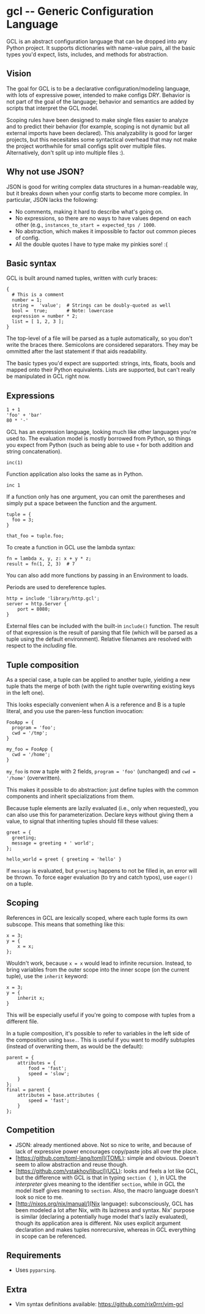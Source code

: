 gcl -- Generic Configuration Language
=====================================

GCL is an abstract configuration language that can be dropped into any Python
project. It supports dictionaries with name-value pairs, all the basic types
you'd expect, lists, includes, and methods for abstraction.

Vision
------

The goal for GCL is to be a declarative configuration/modeling language, with
lots of expressive power, intended to make configs DRY. Behavior is not part of
the goal of the language; behavior and semantics are added by scripts that
interpret the GCL model.

Scoping rules have been designed to make single files easier to analyze and to
predict their behavior (for example, scoping is not dynamic but all external
imports have been declared). This analyzability is good for larger projects,
but this necesitates some syntactical overhead that may not make the project
worthwhile for small configs split over multiple files. Alternatively, don't
split up into multiple files :).

Why not use JSON?
-----------------

JSON is good for writing complex data structures in a human-readable way, but
it breaks down when your config starts to become more complex. In particular,
JSON lacks the following:

* No comments, making it hard to describe what's going on.
* No expressions, so there are no ways to have values depend on each other
  (e.g., `instances_to_start = expected_tps / 1000`.
* No abstraction, which makes it impossible to factor out common pieces of
  config.
* All the double quotes I have to type make my pinkies sore! :(

Basic syntax
------------

GCL is built around named tuples, written with curly braces:

    {
      # This is a comment
      number = 1;
      string =  'value';  # Strings can be doubly-quoted as well
      bool =  true;       # Note: lowercase
      expression = number * 2; 
      list = [ 1, 2, 3 ];
    }

The top-level of a file will be parsed as a tuple automatically, so you don't
write the braces there. Semicolons are considered separators. They may be
ommitted after the last statement if that aids readability.

The basic types you'd expect are supported: strings, ints, floats, bools and
mapped onto their Python equivalents. Lists are supported, but can't really be
manipulated in GCL right now.

Expressions
-----------

    1 + 1
    'foo' + 'bar'
    80 * '-'

GCL has an expression language, looking much like other languages you're used
to. The evaluation model is mostly borrowed from Python, so things you expect
from Python (such as being able to use `+` for both addition and string
concatenation).

    inc(1)

Function application also looks the same as in Python.

    inc 1

If a function only has one argument, you can omit the parentheses and simply
put a space between the function and the argument.

    tuple = {
      foo = 3;
    }

    that_foo = tuple.foo;

To create a function in GCL use the lambda syntax:

    fn = lambda x, y, z: x + y * z;
    result = fn(1, 2, 3)  # 7

You can also add more functions by passing in an Environment to loads.

Periods are used to dereference tuples.

    http = include 'library/http.gcl';
    server = http.Server {
        port = 8080;
    }

External files can be included with the built-in `include()` function. The
result of that expression is the result of parsing that file (which will be
parsed as a tuple using the default environment). Relative filenames are
resolved with respect to the _including_ file.


Tuple composition
-----------------

As a special case, a tuple can be applied to another tuple, yielding a new
tuple thats the merge of both (with the right tuple overwriting existing keys
in the left one).

This looks especially convenient when A is a reference and B is a tuple
literal, and you use the paren-less function invocation:

    FooApp = {
      program = 'foo';
      cwd = '/tmp';
    }

    my_foo = FooApp {
      cwd = '/home';
    }

`my_foo` is now a tuple with 2 fields, `program = 'foo'` (unchanged) and
`cwd = '/home'` (overwritten).

This makes it possible to do abstraction: just define tuples with the common
components and inherit specializations from them.

Because tuple elements are lazily evaluated (i.e., only when requested), you
can also use this for parameterization. Declare keys without giving them a
value, to signal that inheriting tuples should fill these values:

    greet = {
      greeting;
      message = greeting + ' world';
    };

    hello_world = greet { greeting = 'hello' }

If `message` is evaluated, but `greeting` happens to not be filled in, an
error will be thrown. To force eager evaluation (to try and catch typos), use
`eager()` on a tuple.

Scoping
-------

References in GCL are lexically scoped, where each tuple forms its own
subscope. This means that something like this:

    x = 3;
    y = {
        x = x;
    };

Wouldn't work, because `x = x` would lead to infinite recursion. Instead,
to bring variables from the outer scope into the inner scope (on the current
tuple), use the `inherit` keyword:

    x = 3;
    y = {
        inherit x;
    }

This will be especially useful if you're going to compose with tuples from a
different file.

In a tuple composition, it's possible to refer to variables in the left side of
the composition using `base.`. This is useful if you want to modify subtuples
(instead of overwriting them, as would be the default):

    parent = {
        attributes = {
            food = 'fast';
            speed = 'slow';
        }
    };
    final = parent {
        attributes = base.attributes {
            speed = 'fast';
        }
    };

Competition
-----------

* JSON: already mentioned above. Not so nice to write, and because of lack of
  expressive power encourages copy/paste jobs all over the place.
* [https://github.com/toml-lang/toml](TOML): simple and obvious. Doesn't seem
  to allow abstraction and reuse though.
* [https://github.com/vstakhov/libucl](UCL): looks and feels a lot like GCL,
  but the difference with GCL is that in typing `section { }`, in UCL the
  _interpreter_ gives meaning to the identifier `section`, while in GCL the
  model itself gives meaning to `section`. Also, the macro language doesn't
  look so nice to me.
* [http://nixos.org/nix/manual/](Nix language): subconsciously, GCL has been
  modeled a lot after Nix, with its laziness and syntax. Nix' purpose is
  similar (declaring a potentially huge model that's lazily evaluated), though
  its application area is different. Nix uses explicit argument declaration and
  makes tuples nonrecursive, whereas in GCL everything in scope can be
  referenced.

Requirements
------------

* Uses `pyparsing`.

Extra
-----

* Vim syntax definitions available: https://github.com/rix0rrr/vim-gcl
